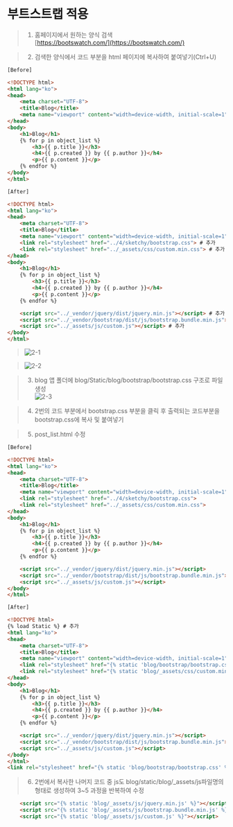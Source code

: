 # 부트스트랩 적용
> 1. 홈페이지에서 원하는 양식 검색  
[https://bootswatch.com/](https://bootswatch.com/)  

> 2. 검색한 양식에서 코드 부분을 html 페이지에 복사하여 붙여넣기(Ctrl+U)  
~~~html
[Before]

<!DOCTYPE html>
<html lang="ko">
<head>
    <meta charset="UTF-8">
    <title>Blog</title>
    <meta name="viewport" content="width=device-width, initial-scale=1">
</head>
<body>
    <h1>Blog</h1>
    {% for p in object_list %}
        <h3>{{ p.title }}</h3>
        <h4>{{ p.created }} by {{ p.author }}</h4>
        <p>{{ p.content }}</p>
    {% endfor %}
</body>
</html>

[After]

<!DOCTYPE html>
<html lang="ko">
<head>
    <meta charset="UTF-8">
    <title>Blog</title>
    <meta name="viewport" content="width=device-width, initial-scale=1">
    <link rel="stylesheet" href="../4/sketchy/bootstrap.css"> # 추가
    <link rel="stylesheet" href="../_assets/css/custom.min.css"> # 추가
</head>
<body>
    <h1>Blog</h1>
    {% for p in object_list %}
        <h3>{{ p.title }}</h3>
        <h4>{{ p.created }} by {{ p.author }}</h4>
        <p>{{ p.content }}</p>
    {% endfor %}

    <script src="../_vendor/jquery/dist/jquery.min.js"></script> # 추가
    <script src="../_vendor/bootstrap/dist/js/bootstrap.bundle.min.js"></script> # 추가
    <script src="../_assets/js/custom.js"></script> # 추가
</body>
</html>
~~~
> ![2-1](https://user-images.githubusercontent.com/48504392/79462959-2de6a880-8033-11ea-8d38-e61fc5b04944.png)  

> ![2-2](https://user-images.githubusercontent.com/48504392/79462976-350db680-8033-11ea-9c2b-1d6aa18be096.png)  

> 3. blog 앱 폴더에 blog/Static/blog/bootstrap/bootstrap.css 구조로 파일 생성  
![2-3](https://user-images.githubusercontent.com/48504392/79463340-b06f6800-8033-11ea-8837-c1f3e098c516.png)  

> 4. 2번의 코드 부분에서 bootstrap.css 부분을 클릭 후 출력되는 코드부분을 bootstrap.css에 복사 및 붙여넣기  

> 5. post_list.html 수정  
~~~html
[Before]

<!DOCTYPE html>
<html lang="ko">
<head>
    <meta charset="UTF-8">
    <title>Blog</title>
    <meta name="viewport" content="width=device-width, initial-scale=1">
    <link rel="stylesheet" href="../4/sketchy/bootstrap.css">
    <link rel="stylesheet" href="../_assets/css/custom.min.css">
</head>
<body>
    <h1>Blog</h1>
    {% for p in object_list %}
        <h3>{{ p.title }}</h3>
        <h4>{{ p.created }} by {{ p.author }}</h4>
        <p>{{ p.content }}</p>
    {% endfor %}

    <script src="../_vendor/jquery/dist/jquery.min.js"></script>
    <script src="../_vendor/bootstrap/dist/js/bootstrap.bundle.min.js"></script>
    <script src="../_assets/js/custom.js"></script>
</body>
</html>

[After]

<!DOCTYPE html>
{% load Static %} # 추가
<html lang="ko">
<head>
    <meta charset="UTF-8">
    <title>Blog</title>
    <meta name="viewport" content="width=device-width, initial-scale=1">
    <link rel="stylesheet" href="{% static 'blog/bootstrap/bootstrap.css' %}" media="screen"> # 추가
    <link rel="stylesheet" href="{% static 'blog/_assets/css/custom.min.css' %}" media="screen"> # 추가
</head>
<body>
    <h1>Blog</h1>
    {% for p in object_list %}
        <h3>{{ p.title }}</h3>
        <h4>{{ p.created }} by {{ p.author }}</h4>
        <p>{{ p.content }}</p>
    {% endfor %}

    <script src="../_vendor/jquery/dist/jquery.min.js"></script>
    <script src="../_vendor/bootstrap/dist/js/bootstrap.bundle.min.js"></script>
    <script src="../_assets/js/custom.js"></script>
</body>
</html>
<link rel="stylesheet" href="{% static 'blog/bootstrap/bootstrap.css' %}" media="screen">
~~~

> 6. 2번에서 복사한 나머지 코드 중 js도 blog/static/blog/_assets/js파일명의 형태로 생성하여 3~5 과정을 반복하여 수정  
~~~html
    <script src="{% static 'blog/_assets/js/jquery.min.js' %}"></script>
    <script src="{% static 'blog/_assets/js/bootstrap.bundle.min.js' %}"></script>
    <script src="{% static 'blog/_assets/js/custom.js' %}"></script>
~~~

